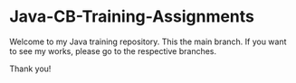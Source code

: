 # Java-CB-Training-Assignments

Welcome to my Java training repository. This the main branch. If you want to see my works, please go to the respective branches.

Thank you!
